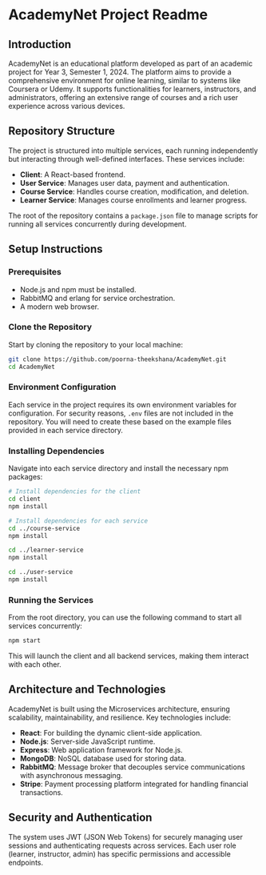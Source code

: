# AcademyNet Project Readme

## Introduction
AcademyNet is an educational platform developed as part of an academic project for Year 3, Semester 1, 2024. The platform aims to provide a comprehensive environment for online learning, similar to systems like Coursera or Udemy. It supports functionalities for learners, instructors, and administrators, offering an extensive range of courses and a rich user experience across various devices.

## Repository Structure
The project is structured into multiple services, each running independently but interacting through well-defined interfaces. These services include:
- **Client**: A React-based frontend.
- **User Service**: Manages user data, payment and authentication.
- **Course Service**: Handles course creation, modification, and deletion.
- **Learner Service**: Manages course enrollments and learner progress.

The root of the repository contains a `package.json` file to manage scripts for running all services concurrently during development.

## Setup Instructions
### Prerequisites
- Node.js and npm must be installed.
- RabbitMQ and erlang for service orchestration.
- A modern web browser.

### Clone the Repository
Start by cloning the repository to your local machine:
```bash
git clone https://github.com/poorna-theekshana/AcademyNet.git
cd AcademyNet
```

### Environment Configuration
Each service in the project requires its own environment variables for configuration. For security reasons, `.env` files are not included in the repository. You will need to create these based on the example files provided in each service directory.

### Installing Dependencies
Navigate into each service directory and install the necessary npm packages:
```bash
# Install dependencies for the client
cd client
npm install

# Install dependencies for each service
cd ../course-service
npm install

cd ../learner-service
npm install

cd ../user-service
npm install
```

### Running the Services
From the root directory, you can use the following command to start all services concurrently:
```bash
npm start
```
This will launch the client and all backend services, making them interact with each other.

## Architecture and Technologies
AcademyNet is built using the Microservices architecture, ensuring scalability, maintainability, and resilience. Key technologies include:
- **React**: For building the dynamic client-side application.
- **Node.js**: Server-side JavaScript runtime.
- **Express**: Web application framework for Node.js.
- **MongoDB**: NoSQL database used for storing data.
- **RabbitMQ**: Message broker that decouples service communications with asynchronous messaging.
- **Stripe**: Payment processing platform integrated for handling financial transactions.

## Security and Authentication
The system uses JWT (JSON Web Tokens) for securely managing user sessions and authenticating requests across services. Each user role (learner, instructor, admin) has specific permissions and accessible endpoints.
